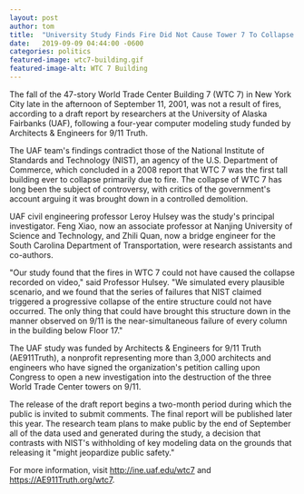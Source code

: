 ```yaml
---
layout: post
author: tom 
title:  "University Study Finds Fire Did Not Cause Tower 7 To Collapse On 9/11"
date:   2019-09-09 04:44:00 -0600
categories: politics
featured-image: wtc7-building.gif
featured-image-alt: WTC 7 Building 
---
```

The fall of the 47-story World Trade Center Building 7 (WTC 7) in New York City late in the afternoon of September 11, 2001, was not a result of fires, according to a draft report by researchers at the University of Alaska Fairbanks (UAF), following a four-year computer modeling study funded by Architects & Engineers for 9/11 Truth.

The UAF team's findings contradict those of the National Institute of Standards and Technology (NIST), an agency of the U.S. Department of Commerce, which concluded in a 2008 report that WTC 7 was the first tall building ever to collapse primarily due to fire. The collapse of WTC 7 has long been the subject of controversy, with critics of the government's account arguing it was brought down in a controlled demolition.

UAF civil engineering professor Leroy Hulsey was the study's principal investigator. Feng Xiao, now an associate professor at Nanjing University of Science and Technology, and Zhili Quan, now a bridge engineer for the South Carolina Department of Transportation, were research assistants and co-authors.

"Our study found that the fires in WTC 7 could not have caused the collapse recorded on video," said Professor Hulsey. "We simulated every plausible scenario, and we found that the series of failures that NIST claimed triggered a progressive collapse of the entire structure could not have occurred. The only thing that could have brought this structure down in the manner observed on 9/11 is the near-simultaneous failure of every column in the building below Floor 17."

The UAF study was funded by Architects & Engineers for 9/11 Truth (AE911Truth), a nonprofit representing more than 3,000 architects and engineers who have signed the organization's petition calling upon Congress to open a new investigation into the destruction of the three World Trade Center towers on 9/11.

The release of the draft report begins a two-month period during which the public is invited to submit comments. The final report will be published later this year. The research team plans to make public by the end of September all of the data used and generated during the study, a decision that contrasts with NIST's withholding of key modeling data on the grounds that releasing it "might jeopardize public safety."

For more information, visit http://ine.uaf.edu/wtc7 and https://AE911Truth.org/wtc7.
